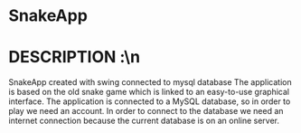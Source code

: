 # SnakeApp
# DESCRIPTION :\n
SnakeApp created with swing connected to mysql database
The application is based on the old snake game which is linked to an easy-to-use graphical interface.
The application is connected to a MySQL database, so in order to play we need an account.
In order to connect to the database we need an internet connection because the current database is on an online server.

